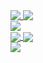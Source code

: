 <a href="https://github.com/King-BR">
  <img align="top" src="https://github-readme-stats.vercel.app/api?username=King-BR&show_icons=true&count_private=true&custom_title=King-BR%27s%20GitHub%20Stats" />
</a>
<a href="https://github.com/King-BR">
  <img align="top" src="https://github-readme-stats.vercel.app/api/top-langs/?username=King-BR&layout=compact&langs_count=10&custom_title=Most%20used%20languages&exclude_repo=pacman" />
</a>

<br>

<a href="https://wakatime.com/@KingBR">
  <img align="center" src="https://github-readme-stats.vercel.app/api/wakatime?username=KingBR&layout=compact" />
</a>

<br>

<a href="https://github.com/King-BR/ReactorBot">
  <img align="center" src="https://github-readme-stats.vercel.app/api/pin/?username=King-BR&repo=ReactorBot&show_owner=true" />
</a>
<a href="https://github.com/King-BR/Chemdustry">
  <img align="center" src="https://github-readme-stats.vercel.app/api/pin/?username=King-BR&repo=Chemdustry&show_owner=true" />
</a>

<br>

<a href="https://github.com/arubinofaux/mozambique-api-wrapper">
  <img align="center" src="https://github-readme-stats.vercel.app/api/pin/?username=arubinofaux&repo=mozambique-api-wrapper&show_owner=true" />
</a>
